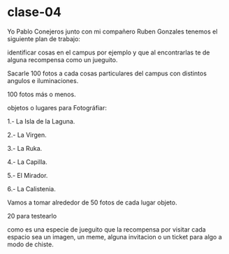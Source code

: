 # clase-04
Yo Pablo Conejeros junto con mi compañero Ruben Gonzales tenemos el siguiente plan de trabajo:

identificar cosas en el campus por ejemplo y que al encontrarlas te de alguna recompensa como un jueguito.

Sacarle 100 fotos a cada cosas particulares del campus con distintos angulos e iluminaciones.

100 fotos más o menos.

objetos o lugares para Fotográfiar:

1.- La Isla de la Laguna.

2.- La Virgen.

3.- La Ruka.

4.- La Capilla.

5.- El Mirador.

6.- La Calistenia.

Vamos a tomar alrededor de 50 fotos de cada lugar objeto.

20 para testearlo

como es una especie de jueguito que la recompensa por visitar cada espacio sea un imagen, un meme, alguna invitacion o un ticket para algo a modo de chiste.

